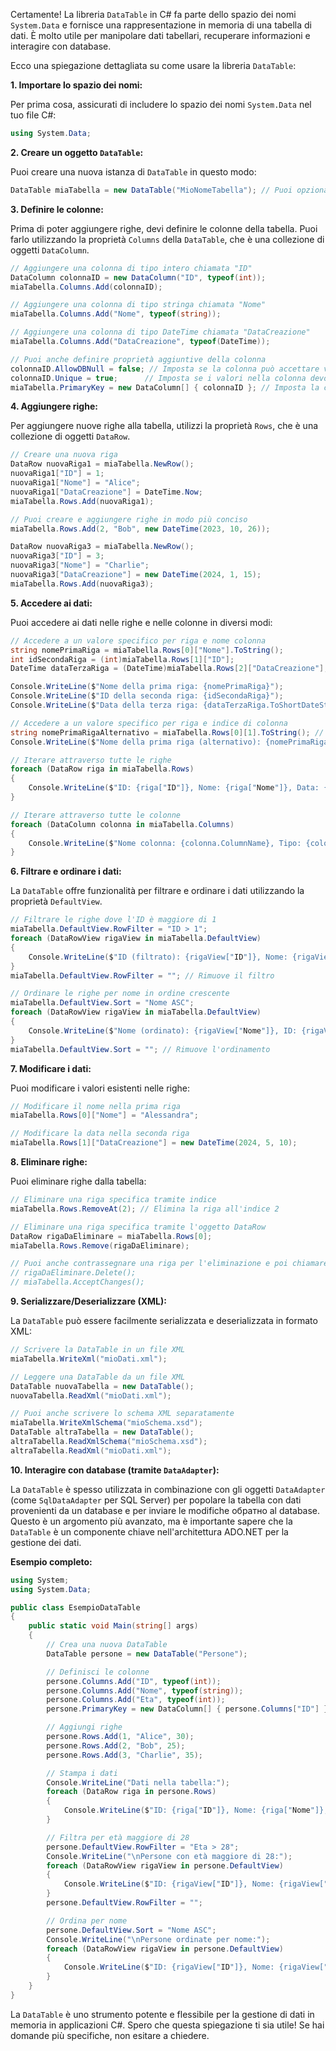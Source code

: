 Certamente! La libreria `DataTable` in C# fa parte dello spazio dei nomi `System.Data` e fornisce una rappresentazione in memoria di una tabella di dati. È molto utile per manipolare dati tabellari, recuperare informazioni e interagire con database.

Ecco una spiegazione dettagliata su come usare la libreria `DataTable`:

**1. Importare lo spazio dei nomi:**

Per prima cosa, assicurati di includere lo spazio dei nomi `System.Data` nel tuo file C#:

```csharp
using System.Data;
```

**2. Creare un oggetto `DataTable`:**

Puoi creare una nuova istanza di `DataTable` in questo modo:

```csharp
DataTable miaTabella = new DataTable("MioNomeTabella"); // Puoi opzionalmente dare un nome alla tabella
```

**3. Definire le colonne:**

Prima di poter aggiungere righe, devi definire le colonne della tabella. Puoi farlo utilizzando la proprietà `Columns` della `DataTable`, che è una collezione di oggetti `DataColumn`.

```csharp
// Aggiungere una colonna di tipo intero chiamata "ID"
DataColumn colonnaID = new DataColumn("ID", typeof(int));
miaTabella.Columns.Add(colonnaID);

// Aggiungere una colonna di tipo stringa chiamata "Nome"
miaTabella.Columns.Add("Nome", typeof(string));

// Aggiungere una colonna di tipo DateTime chiamata "DataCreazione"
miaTabella.Columns.Add("DataCreazione", typeof(DateTime));

// Puoi anche definire proprietà aggiuntive della colonna
colonnaID.AllowDBNull = false; // Imposta se la colonna può accettare valori nulli
colonnaID.Unique = true;      // Imposta se i valori nella colonna devono essere unici
miaTabella.PrimaryKey = new DataColumn[] { colonnaID }; // Imposta la colonna "ID" come chiave primaria
```

**4. Aggiungere righe:**

Per aggiungere nuove righe alla tabella, utilizzi la proprietà `Rows`, che è una collezione di oggetti `DataRow`.

```csharp
// Creare una nuova riga
DataRow nuovaRiga1 = miaTabella.NewRow();
nuovaRiga1["ID"] = 1;
nuovaRiga1["Nome"] = "Alice";
nuovaRiga1["DataCreazione"] = DateTime.Now;
miaTabella.Rows.Add(nuovaRiga1);

// Puoi creare e aggiungere righe in modo più conciso
miaTabella.Rows.Add(2, "Bob", new DateTime(2023, 10, 26));

DataRow nuovaRiga3 = miaTabella.NewRow();
nuovaRiga3["ID"] = 3;
nuovaRiga3["Nome"] = "Charlie";
nuovaRiga3["DataCreazione"] = new DateTime(2024, 1, 15);
miaTabella.Rows.Add(nuovaRiga3);
```

**5. Accedere ai dati:**

Puoi accedere ai dati nelle righe e nelle colonne in diversi modi:

```csharp
// Accedere a un valore specifico per riga e nome colonna
string nomePrimaRiga = miaTabella.Rows[0]["Nome"].ToString();
int idSecondaRiga = (int)miaTabella.Rows[1]["ID"];
DateTime dataTerzaRiga = (DateTime)miaTabella.Rows[2]["DataCreazione"];

Console.WriteLine($"Nome della prima riga: {nomePrimaRiga}");
Console.WriteLine($"ID della seconda riga: {idSecondaRiga}");
Console.WriteLine($"Data della terza riga: {dataTerzaRiga.ToShortDateString()}");

// Accedere a un valore specifico per riga e indice di colonna
string nomePrimaRigaAlternativo = miaTabella.Rows[0][1].ToString(); // Indice 1 corrisponde alla colonna "Nome"
Console.WriteLine($"Nome della prima riga (alternativo): {nomePrimaRigaAlternativo}");

// Iterare attraverso tutte le righe
foreach (DataRow riga in miaTabella.Rows)
{
    Console.WriteLine($"ID: {riga["ID"]}, Nome: {riga["Nome"]}, Data: {((DateTime)riga["DataCreazione"]).ToShortDateString()}");
}

// Iterare attraverso tutte le colonne
foreach (DataColumn colonna in miaTabella.Columns)
{
    Console.WriteLine($"Nome colonna: {colonna.ColumnName}, Tipo: {colonna.DataType}");
}
```

**6. Filtrare e ordinare i dati:**

La `DataTable` offre funzionalità per filtrare e ordinare i dati utilizzando la proprietà `DefaultView`.

```csharp
// Filtrare le righe dove l'ID è maggiore di 1
miaTabella.DefaultView.RowFilter = "ID > 1";
foreach (DataRowView rigaView in miaTabella.DefaultView)
{
    Console.WriteLine($"ID (filtrato): {rigaView["ID"]}, Nome: {rigaView["Nome"]}");
}
miaTabella.DefaultView.RowFilter = ""; // Rimuove il filtro

// Ordinare le righe per nome in ordine crescente
miaTabella.DefaultView.Sort = "Nome ASC";
foreach (DataRowView rigaView in miaTabella.DefaultView)
{
    Console.WriteLine($"Nome (ordinato): {rigaView["Nome"]}, ID: {rigaView["ID"]}");
}
miaTabella.DefaultView.Sort = ""; // Rimuove l'ordinamento
```

**7. Modificare i dati:**

Puoi modificare i valori esistenti nelle righe:

```csharp
// Modificare il nome nella prima riga
miaTabella.Rows[0]["Nome"] = "Alessandra";

// Modificare la data nella seconda riga
miaTabella.Rows[1]["DataCreazione"] = new DateTime(2024, 5, 10);
```

**8. Eliminare righe:**

Puoi eliminare righe dalla tabella:

```csharp
// Eliminare una riga specifica tramite indice
miaTabella.Rows.RemoveAt(2); // Elimina la riga all'indice 2

// Eliminare una riga specifica tramite l'oggetto DataRow
DataRow rigaDaEliminare = miaTabella.Rows[0];
miaTabella.Rows.Remove(rigaDaEliminare);

// Puoi anche contrassegnare una riga per l'eliminazione e poi chiamare AcceptChanges()
// rigaDaEliminare.Delete();
// miaTabella.AcceptChanges();
```

**9. Serializzare/Deserializzare (XML):**

La `DataTable` può essere facilmente serializzata e deserializzata in formato XML:

```csharp
// Scrivere la DataTable in un file XML
miaTabella.WriteXml("mioDati.xml");

// Leggere una DataTable da un file XML
DataTable nuovaTabella = new DataTable();
nuovaTabella.ReadXml("mioDati.xml");

// Puoi anche scrivere lo schema XML separatamente
miaTabella.WriteXmlSchema("mioSchema.xsd");
DataTable altraTabella = new DataTable();
altraTabella.ReadXmlSchema("mioSchema.xsd");
altraTabella.ReadXml("mioDati.xml");
```

**10. Interagire con database (tramite `DataAdapter`):**

La `DataTable` è spesso utilizzata in combinazione con gli oggetti `DataAdapter` (come `SqlDataAdapter` per SQL Server) per popolare la tabella con dati provenienti da un database e per inviare le modifiche обратно al database. Questo è un argomento più avanzato, ma è importante sapere che la `DataTable` è un componente chiave nell'architettura ADO.NET per la gestione dei dati.

**Esempio completo:**

```csharp
using System;
using System.Data;

public class EsempioDataTable
{
    public static void Main(string[] args)
    {
        // Crea una nuova DataTable
        DataTable persone = new DataTable("Persone");

        // Definisci le colonne
        persone.Columns.Add("ID", typeof(int));
        persone.Columns.Add("Nome", typeof(string));
        persone.Columns.Add("Eta", typeof(int));
        persone.PrimaryKey = new DataColumn[] { persone.Columns["ID"] };

        // Aggiungi righe
        persone.Rows.Add(1, "Alice", 30);
        persone.Rows.Add(2, "Bob", 25);
        persone.Rows.Add(3, "Charlie", 35);

        // Stampa i dati
        Console.WriteLine("Dati nella tabella:");
        foreach (DataRow riga in persone.Rows)
        {
            Console.WriteLine($"ID: {riga["ID"]}, Nome: {riga["Nome"]}, Eta: {riga["Eta"]}");
        }

        // Filtra per età maggiore di 28
        persone.DefaultView.RowFilter = "Eta > 28";
        Console.WriteLine("\nPersone con età maggiore di 28:");
        foreach (DataRowView rigaView in persone.DefaultView)
        {
            Console.WriteLine($"ID: {rigaView["ID"]}, Nome: {rigaView["Nome"]}, Eta: {rigaView["Eta"]}");
        }
        persone.DefaultView.RowFilter = "";

        // Ordina per nome
        persone.DefaultView.Sort = "Nome ASC";
        Console.WriteLine("\nPersone ordinate per nome:");
        foreach (DataRowView rigaView in persone.DefaultView)
        {
            Console.WriteLine($"ID: {rigaView["ID"]}, Nome: {rigaView["Nome"]}, Eta: {rigaView["Eta"]}");
        }
    }
}
```

La `DataTable` è uno strumento potente e flessibile per la gestione di dati in memoria in applicazioni C#. Spero che questa spiegazione ti sia utile! Se hai domande più specifiche, non esitare a chiedere.
